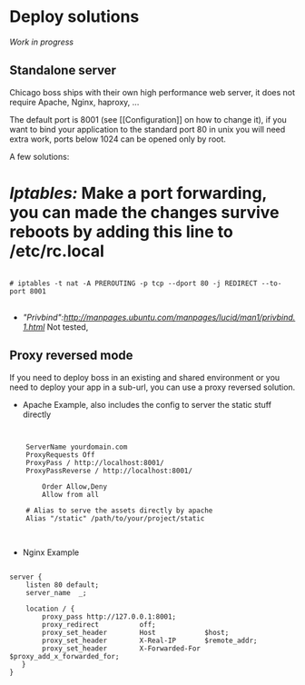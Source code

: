 # Deploy solutions
*Work in progress*

## Standalone server
Chicago boss ships with their own high performance web server, it does not require Apache, Nginx, haproxy, ...

The default port is 8001 (see [[Configuration]] on how to change it), if you want to bind your application to the standard port 80 in unix you will need extra work, ports below 1024 can be opened only by root.

A few solutions:
# *Iptables:* Make a port forwarding, you can made the changes survive reboots by adding this line to /etc/rc.local
<pre>
<code class="shell">
# iptables -t nat -A PREROUTING -p tcp --dport 80 -j REDIRECT --to-port 8001
</code>
</pre>

* *"Privbind":http://manpages.ubuntu.com/manpages/lucid/man1/privbind.1.html* Not tested, 

## Proxy reversed mode
If you need to deploy boss in an existing and shared environment or you need to deploy your app in a sub-url, you can use a proxy reversed solution.

* Apache Example, also includes the config to server the static stuff directly
<pre>
<code class="apache">
<VirtualHost *:80>
    ServerName yourdomain.com
    ProxyRequests Off
    ProxyPass / http://localhost:8001/
    ProxyPassReverse / http://localhost:8001/
    <Proxy *> 
        Order Allow,Deny 
        Allow from all 
    </Proxy>
    # Alias to serve the assets directly by apache
    Alias "/static" /path/to/your/project/static
</VirtualHost>
</code>
</pre>

* Nginx Example
<pre>
<code class="nginx">
server {
    listen 80 default;
    server_name  _;
 
    location / {
        proxy_pass http://127.0.0.1:8001;
        proxy_redirect          off;
        proxy_set_header        Host            $host;
        proxy_set_header        X-Real-IP       $remote_addr;
        proxy_set_header        X-Forwarded-For $proxy_add_x_forwarded_for;
   }
}
</code>
</pre>
